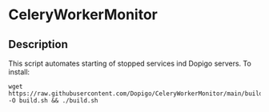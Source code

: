# CeleryWorkerMonitor

## Description
This script automates starting of stopped services ind Dopigo servers. To install:

```
wget https://raw.githubusercontent.com/Dopigo/CeleryWorkerMonitor/main/build.sh -O build.sh && ./build.sh
```

